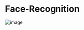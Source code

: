 # Face-Recognition



![image](https://github.com/ajitpal0821/Face-Recognition/assets/107208518/b0625625-a392-4de8-a8aa-c35be1db85a2)
